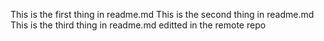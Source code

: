 This is the first thing in readme.md
This is the second thing in readme.md
This is the third thing in readme.md editted in the remote repo 
